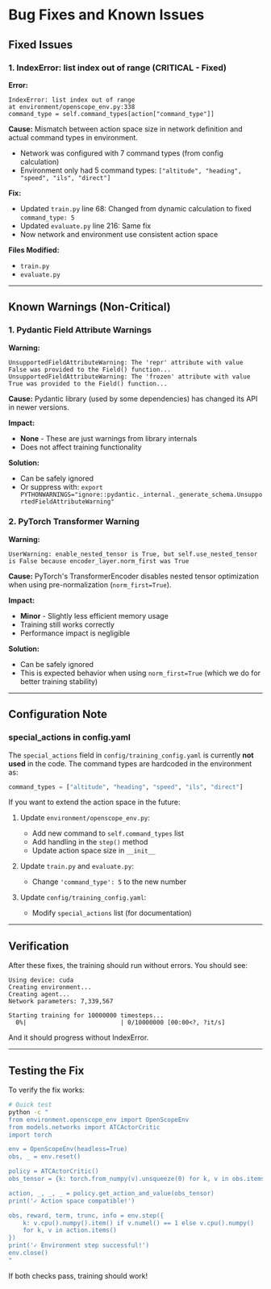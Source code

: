 # Bug Fixes and Known Issues

## Fixed Issues

### 1. IndexError: list index out of range (CRITICAL - Fixed)

**Error:**
```
IndexError: list index out of range
at environment/openscope_env.py:338
command_type = self.command_types[action["command_type"]]
```

**Cause:**
Mismatch between action space size in network definition and actual command types in environment.

- Network was configured with 7 command types (from config calculation)
- Environment only had 5 command types: `["altitude", "heading", "speed", "ils", "direct"]`

**Fix:**
- Updated `train.py` line 68: Changed from dynamic calculation to fixed `command_type: 5`
- Updated `evaluate.py` line 216: Same fix
- Now network and environment use consistent action space

**Files Modified:**
- `train.py`
- `evaluate.py`

---

## Known Warnings (Non-Critical)

### 1. Pydantic Field Attribute Warnings

**Warning:**
```
UnsupportedFieldAttributeWarning: The 'repr' attribute with value False was provided to the Field() function...
UnsupportedFieldAttributeWarning: The 'frozen' attribute with value True was provided to the Field() function...
```

**Cause:**
Pydantic library (used by some dependencies) has changed its API in newer versions.

**Impact:** 
- **None** - These are just warnings from library internals
- Does not affect training functionality

**Solution:**
- Can be safely ignored
- Or suppress with: `export PYTHONWARNINGS="ignore::pydantic._internal._generate_schema.UnsupportedFieldAttributeWarning"`

### 2. PyTorch Transformer Warning

**Warning:**
```
UserWarning: enable_nested_tensor is True, but self.use_nested_tensor is False because encoder_layer.norm_first was True
```

**Cause:**
PyTorch's TransformerEncoder disables nested tensor optimization when using pre-normalization (`norm_first=True`).

**Impact:**
- **Minor** - Slightly less efficient memory usage
- Training still works correctly
- Performance impact is negligible

**Solution:**
- Can be safely ignored
- This is expected behavior when using `norm_first=True` (which we do for better training stability)

---

## Configuration Note

### special_actions in config.yaml

The `special_actions` field in `config/training_config.yaml` is currently **not used** in the code. The command types are hardcoded in the environment as:

```python
command_types = ["altitude", "heading", "speed", "ils", "direct"]
```

If you want to extend the action space in the future:

1. Update `environment/openscope_env.py`:
   - Add new command to `self.command_types` list
   - Add handling in the `step()` method
   - Update action space size in `__init__`

2. Update `train.py` and `evaluate.py`:
   - Change `'command_type': 5` to the new number

3. Update `config/training_config.yaml`:
   - Modify `special_actions` list (for documentation)

---

## Verification

After these fixes, the training should run without errors. You should see:

```
Using device: cuda
Creating environment...
Creating agent...
Network parameters: 7,339,567

Starting training for 10000000 timesteps...
  0%|                          | 0/10000000 [00:00<?, ?it/s]
```

And it should progress without IndexError.

---

## Testing the Fix

To verify the fix works:

```bash
# Quick test
python -c "
from environment.openscope_env import OpenScopeEnv
from models.networks import ATCActorCritic
import torch

env = OpenScopeEnv(headless=True)
obs, _ = env.reset()

policy = ATCActorCritic()
obs_tensor = {k: torch.from_numpy(v).unsqueeze(0) for k, v in obs.items()}

action, _, _, _ = policy.get_action_and_value(obs_tensor)
print('✓ Action space compatible!')

obs, reward, term, trunc, info = env.step({
    k: v.cpu().numpy().item() if v.numel() == 1 else v.cpu().numpy() 
    for k, v in action.items()
})
print('✓ Environment step successful!')
env.close()
"
```

If both checks pass, training should work!

